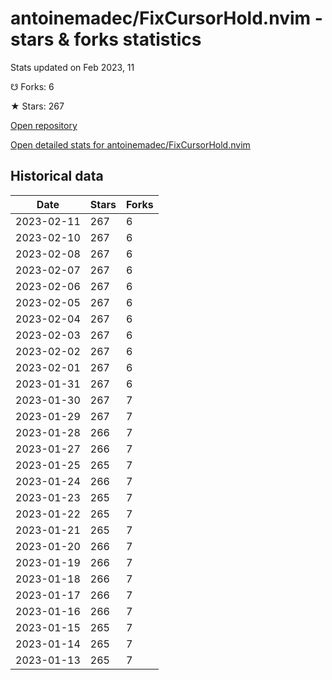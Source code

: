 # antoinemadec/FixCursorHold.nvim - stars & forks statistics

Stats updated on Feb 2023, 11

☋ Forks: 6

★ Stars: 267

[Open repository](https://github.com/antoinemadec/FixCursorHold.nvim)

[Open detailed stats for antoinemadec/FixCursorHold.nvim](https://reviewgithub.com/rep/antoinemadec/FixCursorHold.nvim)

## Historical data
| Date | Stars | Forks |
|------|-------|-------|
| 2023-02-11 | 267 | 6 | 
| 2023-02-10 | 267 | 6 | 
| 2023-02-08 | 267 | 6 | 
| 2023-02-07 | 267 | 6 | 
| 2023-02-06 | 267 | 6 | 
| 2023-02-05 | 267 | 6 | 
| 2023-02-04 | 267 | 6 | 
| 2023-02-03 | 267 | 6 | 
| 2023-02-02 | 267 | 6 | 
| 2023-02-01 | 267 | 6 | 
| 2023-01-31 | 267 | 6 | 
| 2023-01-30 | 267 | 7 | 
| 2023-01-29 | 267 | 7 | 
| 2023-01-28 | 266 | 7 | 
| 2023-01-27 | 266 | 7 | 
| 2023-01-25 | 265 | 7 | 
| 2023-01-24 | 266 | 7 | 
| 2023-01-23 | 265 | 7 | 
| 2023-01-22 | 265 | 7 | 
| 2023-01-21 | 265 | 7 | 
| 2023-01-20 | 266 | 7 | 
| 2023-01-19 | 266 | 7 | 
| 2023-01-18 | 266 | 7 | 
| 2023-01-17 | 266 | 7 | 
| 2023-01-16 | 266 | 7 | 
| 2023-01-15 | 265 | 7 | 
| 2023-01-14 | 265 | 7 | 
| 2023-01-13 | 265 | 7 | 

